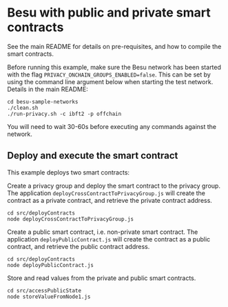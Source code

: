 # Besu with public and private smart contracts
See the main README for details on pre-requisites, and how to compile the smart contracts.

Before running this example, make sure the Besu network has been started with the 
flag `PRIVACY_ONCHAIN_GROUPS_ENABLED=false`. This can be set by using the command
line argument below when starting the test network. Details in the main README:

```
cd besu-sample-networks
./clean.sh
./run-privacy.sh -c ibft2 -p offchain
```

You will need to wait 30-60s before executing any commands against the network.

## Deploy and execute the smart contract
This example deploys two smart contracts:

Create a privacy group and deploy the smart contract to the privacy group. The application `deployCrossContractToPrivacyGroup.js` will create the contract as a private contract, and retrieve the private contract address. 

```
cd src/deployContracts
node deployCrossContractToPrivacyGroup.js
```

Create a public smart contract, i.e. non-private smart contract. The application `deployPublicContract.js` will create the contract as a public contract, and retrieve the public contract address. 

```
cd src/deployContracts
node deployPublicContract.js
```

Store and read values from the private and public smart contracts. 

```
cd src/accessPublicState
node storeValueFromNode1.js
```
